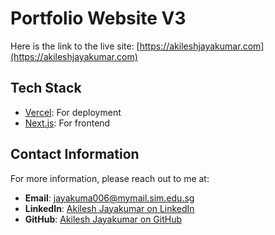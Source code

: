 # Portfolio Website V3

Here is the link to the live site: [https://akileshjayakumar.com](https://akileshjayakumar.com)

## Tech Stack

- [Vercel](https://vercel.com/): For deployment
- [Next.js](https://nextjs.org/): For frontend

## Contact Information

For more information, please reach out to me at:

- **Email**: jayakuma006@mymail.sim.edu.sg
- **LinkedIn**: [Akilesh Jayakumar on LinkedIn](https://www.linkedin.com/in/akileshjayakumar/)
- **GitHub**: [Akilesh Jayakumar on GitHub](https://github.com/akileshjayakumar)
